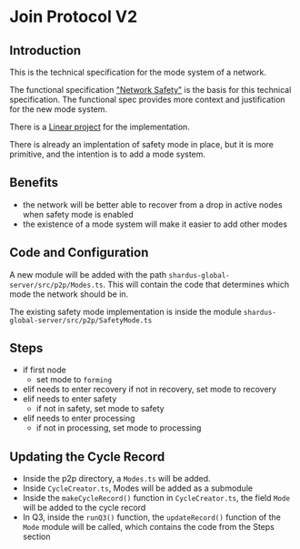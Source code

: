 # Join Protocol V2

## Introduction

This is the technical specification for the mode system of a network.

The functional specification ["Network Safety"](https://docs.google.com/document/d/1UPR6VK0zFe6K5qS_SIfi4nfKS-faKkprznaZ1O7Xjes/edit) is the basis for this technical specification. The functional spec provides more context and justification for the new mode system.

There is a [Linear project](https://linear.app/shm/project/network-safety-mode-743d4f2d34fd) for the implementation.

There is already an implentation of safety mode in place, but it is more primitive, and the intention is to add a mode system.

## Benefits

- the network will be better able to recover from a drop in active nodes when safety mode is enabled
- the existence of a mode system will make it easier to add other modes

## Code and Configuration

A new module will be added with the path `shardus-global-server/src/p2p/Modes.ts`. This will contain the code that determines which mode the network should be in.

The existing safety mode implementation is inside the module `shardus-global-server/src/p2p/SafetyMode.ts`

## Steps
- if first node
    - set mode to `forming`
- elif needs to enter recovery
    if not in recovery, set mode to recovery
- elif needs to enter safety
    - if not in safety, set mode to safety
- elif needs to enter processing
    - if not in processing, set mode to processing

## Updating the Cycle Record

- Inside the p2p directory, a `Modes.ts` will be added. 
- Inside `CycleCreator.ts`, Modes will be added as a submodule
- Inside the `makeCycleRecord()` function in `CycleCreator.ts`, the field `Mode` will be added to the cycle record
- In Q3, inside the `runQ3()` function, the `updateRecord()` function of the `Mode` module will be called, which contains the code from the Steps section